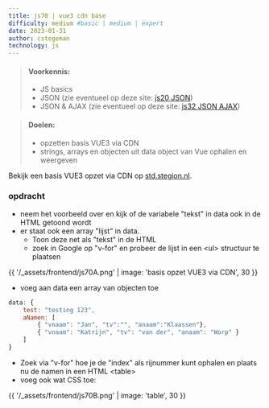 ```yaml
---
title: js70 | vue3 cdn base
difficulty: medium #basic | medium | expert
date: 2023-01-31
author: cstegeman
technology: js
---
```


> #### Voorkennis:  
> * JS basics
> * JSON (zie eventueel op deze site: [js20 JSON](../../js-basis/js20-json/))
> * JSON &amp; AJAX (zie eventueel op deze site: [js32 JSON AJAX](../../js-intermediate/js32-json-ajax/))

> #### Doelen:  
> * opzetten basis VUE3 via CDN
> * strings, arrays en objecten uit data object van Vue ophalen en weergeven

Bekijk een basis VUE3 opzet via CDN op [std.stegion.nl](https://std.stegion.nl/cs_codebase/js70_vue3cdn_base/index.html).

### opdracht
* neem het voorbeeld over en kijk of de variabele "tekst" in data ook in de HTML getoond wordt
* er staat ook een array "lijst" in data. 
  * Toon deze net als "tekst" in de HTML
  * zoek in Google op "v-for" en probeer de lijst in een &lt;ul&gt; structuur te plaatsen 

{{ '/_assets/frontend/js70A.png' | image: 'basis opzet VUE3 via CDN', 30 }}

* voeg aan data een array van objecten toe 
```javascript
data: {
    test: "testing 123",
    aNamen: [
        { "vnaam": "Jan", "tv":"", "anaam":"Klaassen"},
        { "vnaam": "Katrijn", "tv": "van der", "anaam": "Worp" }
    ]
}
```
* Zoek via "v-for" hoe je de "index" als rijnummer kunt ophalen en plaats nu de namen in een HTML &lt;table&gt; 
* voeg ook wat CSS toe:

{{ '/_assets/frontend/js70B.png' | image: 'table', 30 }}